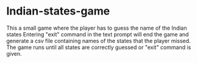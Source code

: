 # Indian-states-game
This a small game where the player has to guess the name of the Indian states
Entering "exit" command in the text prompt will end the game and generate a csv file containing names of the states that the player missed.
The game runs until all states are correctly guessed or "exit" command is given.
